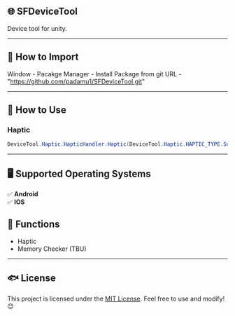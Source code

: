 ## 🌐 SFDeviceTool

Device tool for unity.

---

## 📌 How to Import

Window - Pacakge Manager - Install Package from git URL - "https://github.com/padamu1/SFDeviceTool.git"

---

## 📌 How to Use

### Haptic

```csharp
DeviceTool.Haptic.HapticHandler.Haptic(DeviceTool.Haptic.HAPTIC_TYPE.Success);
```

---

## 🖥️ Supported Operating Systems  

✅ **Android**  
✅ **IOS**  

## 🎯 Functions
- Haptic
- Memory Checker (TBU)

---

## 🐟 License  
This project is licensed under the [MIT License](LICENSE). Feel free to use and modify! 😊  

